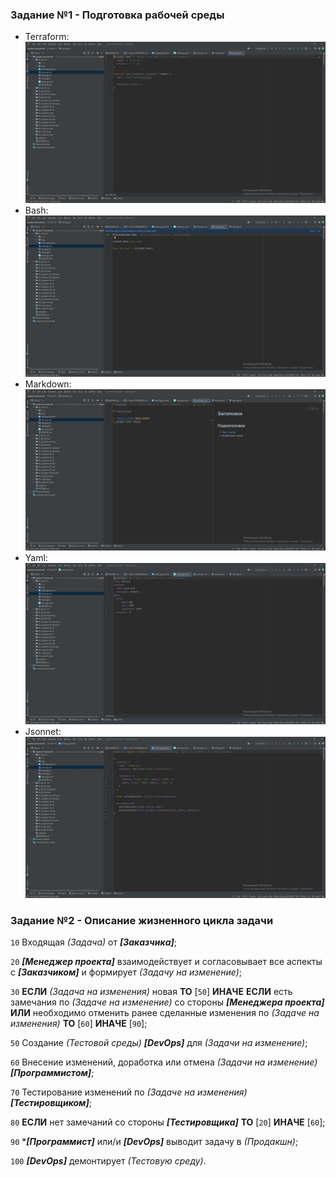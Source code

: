 ### Задание №1 - Подготовка рабочей среды

 - Terraform: ![](https://github.com/sergey-svet-melnikov/My-Tutorial/blob/main/DevOps-22/Home_Work/01-intro-01/img/Sergey%20Melnikov%20netology.tf.png?raw=true)
 - Bash: ![](https://github.com/sergey-svet-melnikov/My-Tutorial/blob/main/DevOps-22/Home_Work/01-intro-01/img/Sergey%20Melnikov%20netology%20SH.png?raw=true)
 - Markdown: ![](https://github.com/sergey-svet-melnikov/My-Tutorial/blob/main/DevOps-22/Home_Work/01-intro-01/img/Sergey%20Melnikov%20netology.md.png?raw=true)
 - Yaml: ![](https://github.com/sergey-svet-melnikov/My-Tutorial/blob/main/DevOps-22/Home_Work/01-intro-01/img/Sergey%20Melnikov%20netology.yaml.png?raw=true)
 - Jsonnet: ![](https://github.com/sergey-svet-melnikov/My-Tutorial/blob/main/DevOps-22/Home_Work/01-intro-01/img/Sergey%20Melnikov%20netology.jsonnet.png?raw=true)

### Задание №2 - Описание жизненного цикла задачи

`10` Входящая *(Задача)* от ***[Заказчика]***;

`20` ***[Менеджер проекта]*** взаимодействует и согласовывает все аспекты с ***[Заказчиком]*** и формирует *(Задачу на изменение)*;

`30` **ЕСЛИ** *(Задача на изменения)* новая **ТО** [`50`] **ИНАЧЕ** **ЕСЛИ** есть замечания по *(Задаче на изменение)* со стороны ***[Менеджера проекта]*** **ИЛИ** необходимо отменить ранее сделанные изменения по *(Задаче на изменения)* **ТО** [`60`] **ИНАЧЕ** [`90`];

`50` Создание *(Тестовой среды)* ***[DevOps]*** для *(Задачи на изменение)*; 

`60` Внесение изменений, доработка или отмена *(Задачи на изменение)* ***[Программистом]***;

`70` Тестирование изменений по *(Задаче на изменения)* ***[Тестировщиком]***;

`80` **ЕСЛИ** нет замечаний со стороны ***[Тестировщика]*** **ТО** [`20`] **ИНАЧЕ** [`60`];

`90`  ****[Программист]*** или/и ***[DevOps]*** выводит задачу в *(Продакшн)*; 

`100` ***[DevOps]*** демонтирует *(Тестовую среду)*.
